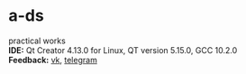 # a-ds
practical works
\
**IDE:** Qt Creator 4.13.0 for Linux, QT version 5.15.0, GCC 10.2.0
\
**Feedback:** [vk](https://vk.com/kashapovd), [telegram](https://t.me/kashapovd)
